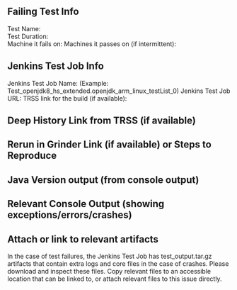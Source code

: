## Failing Test Info
Test Name:  
Test Duration:  
Machine it fails on: 
Machines it passes on (if intermittent):

## Jenkins Test Job Info
Jenkins Test Job Name: (Example: Test_openjdk8_hs_extended.openjdk_arm_linux_testList_0)
Jenkins Test Job URL: 
TRSS link for the build (if available):

## Deep History Link from TRSS (if available)

## Rerun in Grinder Link (if available) or Steps to Reproduce

## Java Version output (from console output)

## Relevant Console Output (showing exceptions/errors/crashes)

## Attach or link to relevant artifacts
In the case of test failures, the Jenkins Test Job has test_output.tar.gz artifacts that contain extra logs and core files in the case of crashes. Please download and inspect these files. Copy relevant files to an accessible location that can be linked to, or attach relevant files to this issue directly.
